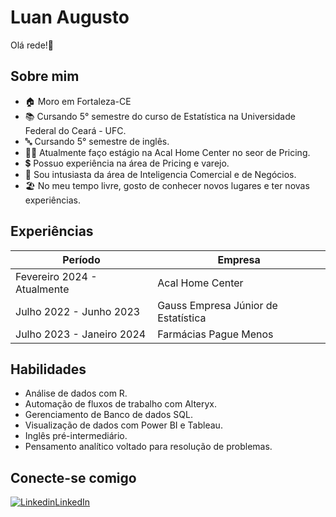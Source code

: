 # Luan Augusto 

Olá rede!👋

## Sobre mim

- 🏠 Moro em Fortaleza-CE
- 📚 Cursando 5° semestre do curso de Estatística na Universidade Federal do Ceará - UFC.
- 🔤 Cursando 5° semestre de inglês.
- 👨‍💼 Atualmente faço estágio na Acal Home Center no seor de Pricing.
- 💲 Possuo experiência na área de Pricing e varejo.
- 💼 Sou intusiasta da área de Inteligencia Comercial e de Negócios.
- 🏖 No meu tempo livre, gosto de conhecer novos lugares e ter novas experiências.

## Experiências

| Período  | Empresa |
| ------------- | ------------- |
| Fevereiro 2024  - Atualmente  | Acal Home Center  |
| Julho 2022 - Junho 2023  | Gauss Empresa Júnior de Estatística  |
| Julho 2023 - Janeiro 2024  | Farmácias Pague Menos  |

## Habilidades
- Análise de dados com R.
- Automação de fluxos de trabalho com Alteryx.
- Gerenciamento de Banco de dados SQL.
- Visualização de dados com Power BI e Tableau.
- Inglês pré-intermediário.
- Pensamento analítico voltado para resolução de problemas.

## Conecte-se comigo
[![Linkedin](https://i.stack.imgur.com/gVE0j.png)LinkedIn](https://www.linkedin.com/in/luan-augusto-994a03166/)
